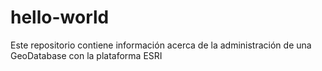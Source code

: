 # hello-world
Este repositorio contiene información acerca de la administración de una GeoDatabase con la plataforma ESRI
